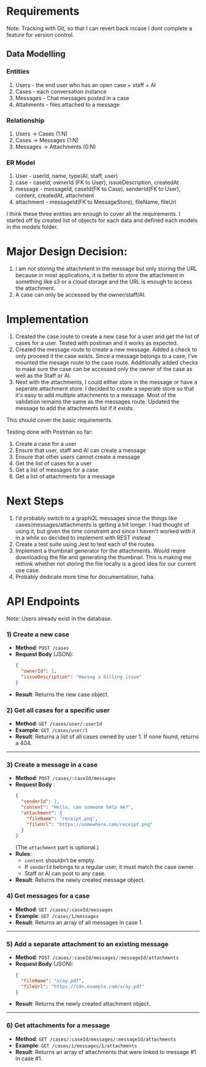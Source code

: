 # Requirements

Note: Tracking with Git, so that I can revert back incase I dont complete a feature for version control.

## Data Modelling
### Entities
1. Users - the end user who has an open case + staff + AI
2. Cases - each conversation instance
3. Messages - Chat messages posted in a case
4. Attahments - files attached to a message

### Relationship
1. Users -> Cases (1:N)
2. Cases -> Messages (1:N)
3. Messages -> Attachments (0:N)

### ER Model
1. User - userId, name, type(AI, staff, user)
2. case - caseId, ownerId (FK to User), issueDescription, createdAt
3. message - messageId, caseId(FK to Case), senderId(FK to User), content, createdAt, attachment
4. attachment - messageId(FK to MessageStore), fileName, fileUrl

I think these three entities are enough to cover all the requirements. I started off by created list of objects for each data and defined each models in the models folder. 

# Major Design Decision:

1. I am not storing the attachment in the message but only storing the URL because in most applications, it is better to store the attachment in something like s3 or a cloud storage and the URL is enough to access the attachment.
2. A case can only be accessed by the owner/staff/AI.

# Implementation
1. Created the case route to create a new case for a user and get the list of cases for a user. Tested with postman and it works as expected. 
2. Created the message route to create a new message. Added a check to only proceed it the case exists. Since a message belongs to a case, I've mounted the mesage route to the case route. Additionally added checks to make sure the case can be accessed only the owner of the case as well as the Staff or AI.
3. Next with the attachments, I could either store in the message or have a seperate attachment store. I decided to create a seperate store so that it's easy to add multiple attachments to a message. Most of the validation remains the same as the messages route. Updated the message to add the attachments list if it exists. 

This should cover the basic requirements.

Testing done with Postman so far:
1. Create a case for a user
2. Ensure that user, staff and AI can create a message
3. Ensure that other users cannot create a message
4. Get the list of cases for a user
5. Get a list of messages for a case
6. Get a list of attachments for a message


# Next Steps
1. I'd probably switch to a graphQL messages since the things like cases/messages/attachments is getting a bit longer. I had thought of using it, but given the time constraint and since I haven't worked with it in a while so decided to implement with REST instead
2. Create a test suite using Jest to test each of the routes
3. Implement a thumbnail generator for the attachments. Would reqire downloading the file and generating the thumbnail. This is making me rethink whether not storing the file locally is a good idea for our current use case.
4. Probably dedicate more time for documentatiion, haha.

# API Endpoints

Note: Users already exist in the database.

### 1) **Create a new case**  
- **Method**: `POST /cases`  
- **Request Body** (JSON):
  ```json
  {
    "ownerId": 1,
    "issueDescription": "Having a billing issue"
  }
  ```
- **Result**: Returns the new case object.  

### 2) **Get all cases for a specific user**  
- **Method**: `GET /cases/user/:userId`  
- **Example**: `GET /cases/user/1`  
- **Result**: Returns a list of all cases owned by user 1. If none found, returns a 404.  

---

### 3) **Create a message in a case**  
- **Method**: `POST /cases/:caseId/messages`  
- **Request Body** :
  ```json
  {
    "senderId": 1,
    "content": "Hello, can someone help me?",
    "attachment": {
      "fileName": "receipt.png",
      "fileUrl": "https://somewhere.com/receipt.png"
    }
  }
  ```
  (The `attachment` part is optional.)  
- **Rules**:  
  - `content` shouldn’t be empty.  
  - If `senderId` belongs to a regular user, it must match the case owner.  
  - Staff or AI can post to any case.  
- **Result**: Returns the newly created message object.

### 4) **Get messages for a case**  
- **Method**: `GET /cases/:caseId/messages`  
- **Example**: `GET /cases/1/messages`  
- **Result**: Returns an array of all messages in case 1.  

---

### 5) **Add a separate attachment to an existing message**  
- **Method**: `POST /cases/:caseId/messages/:messageId/attachments`  
- **Request Body** (JSON):
  ```json
  {
    "fileName": "xray.pdf",
    "fileUrl": "https://cdn.example.com/xray.pdf"
  }
  ```
- **Result**: Returns the newly created attachment object.  

---

### 6) **Get attachments for a message**  
- **Method**: `GET /cases/:caseId/messages/:messageId/attachments`  
- **Example**: `GET /cases/1/messages/1/attachments`  
- **Result**: Returns an array of attachments that were linked to message #1 in case #1.